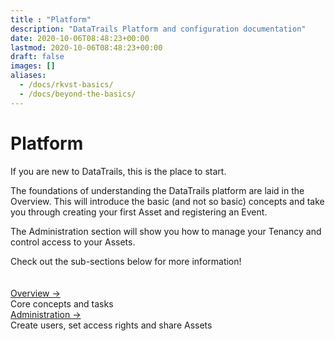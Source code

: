 ```yaml
---
title : "Platform"
description: "DataTrails Platform and configuration documentation"
date: 2020-10-06T08:48:23+00:00
lastmod: 2020-10-06T08:48:23+00:00
draft: false
images: []
aliases: 
  - /docs/rkvst-basics/
  - /docs/beyond-the-basics/
---
```


<div class= "row justify-content-center">
  <div class="col-md-12 col-lg-10 col-xl-10">
    <h1>Platform</h1>
    <p>If you are new to DataTrails, this is the place to start.<br></p>
    <p>The foundations of understanding the DataTrails platform are laid in the Overview. This will introduce the basic (and not so basic) concepts and take you through creating your first Asset and registering an Event.</p>
    <p>The Administration section will show you how to manage your Tenancy and control access to your Assets.
    <p> Check out the sub-sections below for more information!</p>
  </div>
</div>
<section class="section section-sm" style="padding-top: 20px; padding-bottom: 20px;">
  <div class= "row justify-content-center">
    <div class="col-md-12 col-lg-10 col-xl-10">    
    <a href="/platform/overview/introduction/">Overview &rarr;</a><br>
    Core concepts and tasks<br>
    <a href="/platform/administration/identity-and-access-management/">Administration &rarr;</a><br>
    Create users, set access rights and share Assets
    </div>
  </div>
</section>